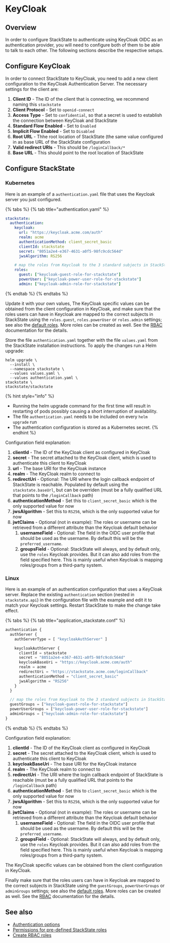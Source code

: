 # KeyCloak

## Overview

In order to configure StackState to authenticate using KeyCloak OIDC as an authentication provider, you will need to configure both of them to be able to talk to each other. The following sections describe the respective setups.

## Configure KeyCloak

In order to connect StackState to KeyCloak, you need to add a new client configuration to the KeyCloak Authentication Server. The necessary settings for the client are:

1. **Client ID** - The ID of the client that is connecting, we recommend naming this `stackstate`
2. **Client Protocol** - Set to `openid-connect`
3. **Access Type** - Set to `confidential`, so that a secret is used to establish the connection between KeyCloak and StackState
4. **Standard Flow Enabled** - Set to `Enabled`
5. **Implicit Flow Enabled** - Set to `Disabled`
6. **Root URL** - Thhe root location of StackState (the same value configured in as base URL of the StackState configuration
7. **Valid redirect URIs** - This should be `/loginCallback/*`
8. **Base URL** - This should point to the root location of StackState

## Configure StackState

### Kubernetes
Here is an example of a `authentication.yaml` file that uses the Keycloak server you just configured.

{% tabs %}
{% tab title="authentication.yaml" %}
```yaml
stackstate:
  authentication:
    keycloak:
      url: "https://keycloak.acme.com/auth"
      realm: acme
      authenticationMethod: client_secret_basic
      clientId: stackstate
      secret: "8051a2e4-e367-4631-a0f5-98fc9cdc564d"
      jwsAlgorithm: RS256

    # map the roles from Keycloak to the 3 standard subjects in StackState (guest, powerUser and admin)
    roles:
      guest: ["keycloak-guest-role-for-stackstate"]
      powerUser: ["keycloak-power-user-role-for-stackstate"]
      admin: ["keycloak-admin-role-for-stackstate"]

```
{% endtab %}
{% endtabs %}

Update it with your own values, The KeyCloak specific values can be obtained from the client configuration in KeyCloak, and make sure that the roles users can have in Keycloak are mapped to the correct subjects in StackState using the `roles.guest`, `roles.powerUser` or `roles.admin` settings; see also the [default roles](../rbac/rbac_permissions.md#predefined-roles). More roles can be created as well. See the [RBAC](../rbac/role_based_access_control.md) documentation for the details.

Store the file `authentication.yaml` together with the file `values.yaml` from the StackState installation instructions. To apply the changes run a Helm upgrade:

```
helm upgrade \
  --install \
  --namespace stackstate \
  --values values.yaml \
  --values authentication.yaml \
stackstate \
stackstate/stackstate
```

{% hint style="info" %}
* Running the helm upgrade command for the first time will result in restarting of pods possibly causing a short interruption of availability.
* The file `authentication.yaml` needs to be included on every `helm upgrade` run
* The authentication configuration is stored as a Kubernetes secret.
{% endhint %}

Configuration field explanation:

1. **clientId** - The ID of the KeyCloak client as configured in KeyCloak
2. **secret** - The secret attached to the KeyCloak client, which is used to authenticate this client to KeyCloak
3. **url** - The base URI for the KeyCloak instance
4. **realm** - The KeyCloak realm to connect to
5. **redirectUri** - Optional: The URI where the login callback endpoint of StackState is reachable. Populated by default using the `stackstate.baseUrl`, but can be overriden (must be a fully qualified URL that points to the `/loginCallback` path)
6. **authenticationMethod** - Set this to `client_secret_basic` which is the only supported value for now
7. **jwsAlgorithm** - Set this to `RS256`, which is the only supported value for now
8. **jwtClaims** - Optional (not in example): The roles or username can be retrieved from a different attribute than the Keycloak default behavior
   1. **usernameField** - Optional: The field in the OIDC user profile that should be used as the username. By default this will be the `preferred_username`.
   2.  **groupsField** - Optional: StackState will always, and by default only, use the `roles` Keycloak provides. But it can also add roles from the field specified here. This is mainly useful when Keycloak is mapping roles/groups from a third-party system.

### Linux 

Here is an example of an authentication configuration that uses a KeyCloak server. Replace the existing `authentication` section (nested in `stackstate.api`) in the configuration file with the example and edit it to match your Keycloak settings. Restart StackState to make the change take effect.

{% tabs %}
{% tab title="application_stackstate.conf" %}
```javascript
authentication {
  authServer {
    authServerType = [ "keycloakAuthServer" ]

    keycloakAuthServer {
      clientId = stackstate
      secret = "8051a2e4-e367-4631-a0f5-98fc9cdc564d"
      keycloakBaseUri = "https://keycloak.acme.com/auth"
      realm = acme
      redirectUri = "https://stackstate.acme.com/loginCallback"
      authenticationMethod = "client_secret_basic"
      jwsAlgorithm = "RS256"
    }
  }

  // map the roles from Keycloak to the 3 standard subjects in StackState (guest, powerUser and admin)
  guestGroups = ["keycloak-guest-role-for-stackstate"]
  powerUserGroups = ["keycloak-power-user-role-for-stackstate"]
  adminGroups = ["keycloak-admin-role-for-stackstate"]
}
```
{% endtab %}
{% endtabs %}

Configuration field explanation:

1. **clientId** - The ID of the KeyCloak client as configured in KeyCloak
2. **secret** - The secret attached to the KeyCloak client, which is used to authenticate this client to KeyCloak
3. **keycloakBaseUri** - The base URI for the KeyCloak instance
4. **realm** - The KeyCloak realm to connect to
5. **redirectUri** - The URI where the login callback endpoint of StackState is reachable (must be a fully qualified URL that points to the `/loginCallback` path)
6. **authenticationMethod** - Set this to `client_secret_basic` which is the only supported value for now
7. **jwsAlgorithm** - Set this to `RS256`, which is the only supported value for now
8. **jwtClaims** - Optional (not in example): The roles or username can be retrieved from a different attribute than the Keycloak default behavior
   1. **usernameField** - Optional: The field in the OIDC user profile that should be used as the username. By default this will be the `preferred_username`.
   2.  **groupsField** - Optional: StackState will always, and by default only, use the `roles` Keycloak provides. But it can also add roles from the field specified here. This is mainly useful when Keycloak is mapping roles/groups from a third-party system.

The KeyCloak specific values can be obtained from the client configuration in KeyCloak.

Finally make sure that the roles users can have in Keycloak are mapped to the correct subjects in StackState using the `guestGroups`, `powerUserGroups` or `adminGroups` settings; see also the [default roles](../rbac/rbac_permissions.md#predefined-roles). More roles can be created as well. See the [RBAC](../rbac/role_based_access_control.md) documentation for the details.

## See also

- [Authentication options](/configure/security/authentication/authentication_options.md)
- [Permissions for pre-defined StackState roles](/configure/security/rbac/rbac_permissions.md#predefined-roles)
- [Create RBAC roles](/configure/security/rbac/rbac_roles.md)